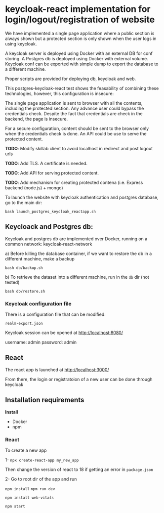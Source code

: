# keycloak-react implementation for login/logout/registration of website

We have implemented a single page application where a public section is always shown
but a protected section is only shown when the user logs in using keycloak.

A keycloak server is deployed using Docker with an external DB for conf storing.
A Postgres db is deployed using Docker with external volume.
Keycloak conf can be exported with simple dump to export the database to a different machine.

Proper scripts are provided for deploying db, keycloak and web.

This postgres-keycloak-react test shows the feasability of combining these technologies,
however, this configuration is insecure:

The single page application is sent to browser with all the contents,
including the protected section. Any advance user could bypass the credentials check.
Despite the fact that credentials are check in the backend, the page is insecure.

For a secure configuration, content should be sent to the browser only when the credentials check is done.
An API could be use to serve the protected content.


 **TODO**: Modify skillab client to avoid localhost in redirect and post logout urls

 **TODO**: Add TLS. A certificate is needed.

 **TODO**: Add API for serving protected content.

 **TODO**: Add mechanism for creating protected contena (i.e. Express backend (node.js) + mongo)


To launch the website with keycloak authentication and postgres database, go to the main dir:

`bash launch_postgres_keycloak_reactapp.sh`


## Keycloack and Postgres db:

Keycloak and postgres db are implemented over Docker, running on a common network: keycloak-react-network

a) Before killing the database container, if we want to restore the db in a different machine, make a backup

`bash db/backup.sh`

b) To retrieve the dataset into a different machine, run in the `db` dir (not tested)

`bash db/restore.sh`

### Keycloak configuration file
There is a configuration file that can be modified:

`realm-export.json`

Keycloak session can be opened at
[http://localhost:8080/](http://localhost:8080/)

username: admin
password: admin

## React
The react app is launched at 
[http://localhost:3000/](http://localhost:3000/)

From there, the login or registratoion of a new user can be done through keycloak

## Installation requirements

**Install**
- Docker
- npm


### React

To create a new app 

1- `npx create-react-app my_new_app`

Then change the version of react to 18 if getting an error in `package.json`

2- Go to root dir of the app and run

`npm install`
`npm run dev`

`npm install web-vitals`

`npm start`

